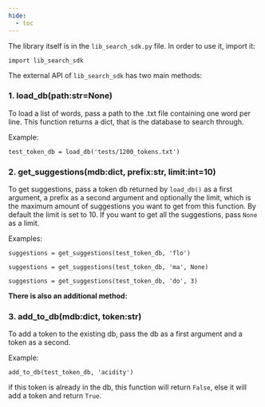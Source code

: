 ```yaml
---
hide:
  - toc
---
```


The library itself is in the `lib_search_sdk.py` file. In order to use it, import it:

`import lib_search_sdk`

The external API of `lib_search_sdk` has two main methods:

### 1. load_db(path:str=None)

To load a list of words, pass a path to the .txt file containing one word per line. This function
returns a dict, that is the database to search through.

Example:

`test_token_db = load_db('tests/1200_tokens.txt')`

### 2. get_suggestions(mdb:dict, prefix:str, limit:int=10)

To get suggestions, pass a token db returned by `load_db()` as a first argument,  a prefix as a
second argument and optionally the limit, which is the maximum amount of suggestions you want to
get from this function. By default the limit is set to 10. If you want to get all the suggestions,
pass `None` as a limit.

Examples:

`suggestions = get_suggestions(test_token_db, 'flo')`

`suggestions = get_suggestions(test_token_db, 'ma', None)`

`suggestions = get_suggestions(test_token_db, 'do', 3)`

**There is also an additional method:**

### 3. add_to_db(mdb:dict, token:str)

To add a token to the existing db, pass the db as a first argument and a token as a second.

Example:

`add_to_db(test_token_db, 'acidity')`

if this token is already in the db, this function will return `False`, else it will add a token
and return `True`.
